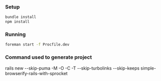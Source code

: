 ### Setup
```sh
bundle install
npm install
```

### Running
```sh
foreman start -f Procfile.dev 
```


### Command used to generate project

rails new --skip-puma -M -O -C -T --skip-turbolinks --skip-keeps simple-browserify-rails-with-sprocket
